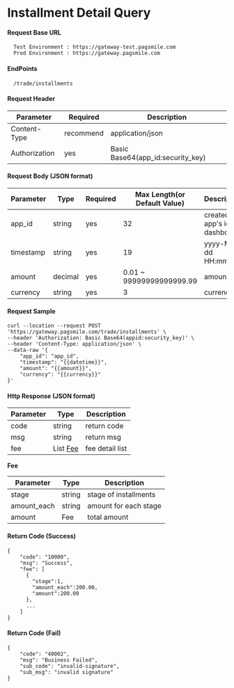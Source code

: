 # Installment Detail Query



#### Request Base URL <a href="#request-base-url" id="request-base-url"></a>

```
  Test Environment : https://gateway-test.pagsmile.com
  Prod Environment : https://gateway.pagsmile.com
```

#### EndPoints <a href="#endpoints" id="endpoints"></a>

```
  /trade/installments
```

#### Request Header <a href="#request-header" id="request-header"></a>

| Parameter     | Required  | Description                         |
| ------------- | --------- | ----------------------------------- |
| Content-Type  | recommend | application/json                    |
| Authorization | yes       | Basic Base64(app\_id:security\_key) |

#### Request Body (JSON format) <a href="#request-body-json-format" id="request-body-json-format"></a>

| Parameter | Type    | Required | Max Length(or Default Value) | Description                   |
| --------- | ------- | -------- | ---------------------------- | ----------------------------- |
| app\_id   | string  | yes      | 32                           | created app's id at dashboard |
| timestamp | string  | yes      | 19                           | yyyy-MM-dd HH:mm:ss           |
| amount    | decimal | yes      | 0.01 \~ 99999999999999.99    | amount                        |
| currency  | string  | yes      | 3                            | currency                      |

#### Request Sample <a href="#request-sample" id="request-sample"></a>

```
curl --location --request POST 'https://gateway.pagsmile.com/trade/installments' \
--header 'Authorization: Basic Base64(appid:security_key)' \
--header 'Content-Type: application/json' \
--data-raw '{
    "app_id": "app_id",
    "timestamp": "{{datetime}}",
    "amount": "{{amount}}",
    "currency": "{{currency}}"
}'
```

#### Http Response (JSON format) <a href="#http-response-json-format" id="http-response-json-format"></a>

| Parameter | Type                                                                                | Description     |
| --------- | ----------------------------------------------------------------------------------- | --------------- |
| code      | string                                                                              | return code     |
| msg       | string                                                                              | return msg      |
| fee       | List [Fee](https://developer.pagsmile.com/en/reference/installments-query.html#Fee) | fee detail list |

**Fee**

| Parameter    | Type   | Description           |
| ------------ | ------ | --------------------- |
| stage        | string | stage of installments |
| amount\_each | string | amount for each stage |
| amount       | Fee    | total amount          |

#### Return Code (Success) <a href="#return-code-success" id="return-code-success"></a>

```
{
    "code": "10000",
    "msg": "Success",
    "fee": [
      {
        "stage":1,
        "amount_each":200.00,
        "amount":200.00
      },
      ...
    ]
}
```

#### Return Code (Fail) <a href="#return-code-fail" id="return-code-fail"></a>

```
{
    "code": "40002",
    "msg": "Business Failed",
    "sub_code": "invalid-signature",
    "sub_msg": "invalid signature"
}
```
